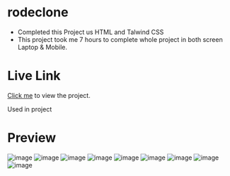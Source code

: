 # rodeclone

- Completed this Project us HTML and Talwind CSS
- This project took me 7 hours to complete whole project in both screen Laptop & Mobile.


# Live Link
[Click me](https://rodeclonebycoderfromindia.netlify.app/) to view the project.

Used in project

# Preview

![image](https://user-images.githubusercontent.com/44611852/186504425-746fab1b-64c9-480d-aa6f-d626143ef72a.png)
![image](https://user-images.githubusercontent.com/44611852/186504458-39bd2595-7caf-4055-95d1-536ed8e2f5b7.png)
![image](https://user-images.githubusercontent.com/44611852/186504591-7fe74301-d20f-4ecb-a63b-6fe996315929.png)
![image](https://user-images.githubusercontent.com/44611852/186505708-1c5e7e25-2206-4db4-83c2-1293b8849e50.png)
![image](https://user-images.githubusercontent.com/44611852/186505734-a106f57c-5596-4b09-b06e-a5c5c3242d88.png)
![image](https://user-images.githubusercontent.com/44611852/186505770-f9c9de34-59af-47c9-b8bd-79bf7e166f6d.png)
![image](https://user-images.githubusercontent.com/44611852/186505805-a86145be-2cbe-44a1-b959-c46de0fcd440.png)
![image](https://user-images.githubusercontent.com/44611852/186505842-3a901d0e-0683-47e8-8d3a-1fe33b5c8fa4.png)
![image](https://user-images.githubusercontent.com/44611852/186505879-00847f1d-f13f-4cc5-8789-706fd4ae593d.png)

